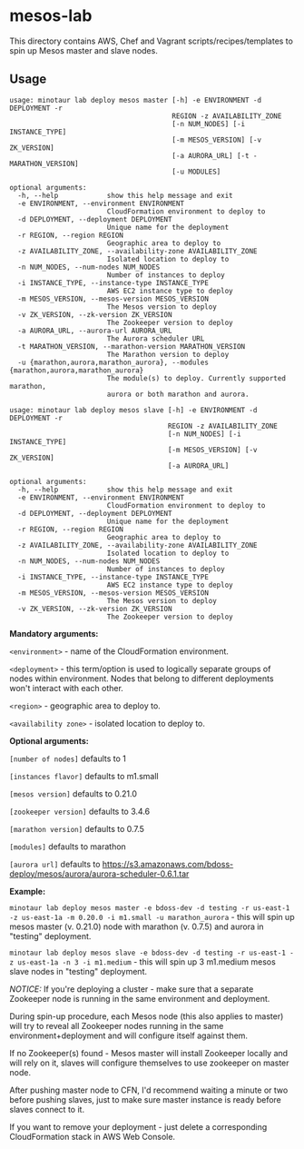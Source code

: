 mesos-lab
=========
This directory contains AWS, Chef and Vagrant scripts/recipes/templates to spin up Mesos master and slave nodes.

## Usage
```
usage: minotaur lab deploy mesos master [-h] -e ENVIRONMENT -d DEPLOYMENT -r
                                        REGION -z AVAILABILITY_ZONE
                                        [-n NUM_NODES] [-i INSTANCE_TYPE]
                                        [-m MESOS_VERSION] [-v ZK_VERSION]
                                        [-a AURORA_URL] [-t -MARATHON_VERSION]
                                        [-u MODULES]

optional arguments:
  -h, --help            show this help message and exit
  -e ENVIRONMENT, --environment ENVIRONMENT
                        CloudFormation environment to deploy to
  -d DEPLOYMENT, --deployment DEPLOYMENT
                        Unique name for the deployment
  -r REGION, --region REGION
                        Geographic area to deploy to
  -z AVAILABILITY_ZONE, --availability-zone AVAILABILITY_ZONE
                        Isolated location to deploy to
  -n NUM_NODES, --num-nodes NUM_NODES
                        Number of instances to deploy
  -i INSTANCE_TYPE, --instance-type INSTANCE_TYPE
                        AWS EC2 instance type to deploy
  -m MESOS_VERSION, --mesos-version MESOS_VERSION
                        The Mesos version to deploy
  -v ZK_VERSION, --zk-version ZK_VERSION
                        The Zookeeper version to deploy
  -a AURORA_URL, --aurora-url AURORA_URL
                        The Aurora scheduler URL
  -t MARATHON_VERSION, --marathon-version MARATHON_VERSION
                        The Marathon version to deploy
  -u {marathon,aurora,marathon_aurora}, --modules {marathon,aurora,marathon_aurora}
                        The module(s) to deploy. Currently supported marathon,
                        aurora or both marathon and aurora.
```

```
usage: minotaur lab deploy mesos slave [-h] -e ENVIRONMENT -d DEPLOYMENT -r
                                       REGION -z AVAILABILITY_ZONE
                                       [-n NUM_NODES] [-i INSTANCE_TYPE]
                                       [-m MESOS_VERSION] [-v ZK_VERSION]
                                       [-a AURORA_URL]

optional arguments:
  -h, --help            show this help message and exit
  -e ENVIRONMENT, --environment ENVIRONMENT
                        CloudFormation environment to deploy to
  -d DEPLOYMENT, --deployment DEPLOYMENT
                        Unique name for the deployment
  -r REGION, --region REGION
                        Geographic area to deploy to
  -z AVAILABILITY_ZONE, --availability-zone AVAILABILITY_ZONE
                        Isolated location to deploy to
  -n NUM_NODES, --num-nodes NUM_NODES
                        Number of instances to deploy
  -i INSTANCE_TYPE, --instance-type INSTANCE_TYPE
                        AWS EC2 instance type to deploy
  -m MESOS_VERSION, --mesos-version MESOS_VERSION
                        The Mesos version to deploy
  -v ZK_VERSION, --zk-version ZK_VERSION
                        The Zookeeper version to deploy
```

**Mandatory arguments:**

`<environment>` - name of the CloudFormation environment.

`<deployment>` - this term/option is used to logically separate groups of nodes within environment. Nodes that belong to different deployments won't interact with each other.

`<region>` - geographic area to deploy to.

`<availability zone>` - isolated location to deploy to.

**Optional arguments:**

`[number of nodes]` defaults to 1

`[instances flavor]` defaults to m1.small

`[mesos version]` defaults to 0.21.0

`[zookeeper version]` defaults to 3.4.6

`[marathon version]` defaults to 0.7.5

`[modules]` defaults to marathon

`[aurora url]` defaults to https://s3.amazonaws.com/bdoss-deploy/mesos/aurora/aurora-scheduler-0.6.1.tar

**Example:**

`minotaur lab deploy mesos master -e bdoss-dev -d testing -r us-east-1 -z us-east-1a -m 0.20.0 -i m1.small -u marathon_aurora` - this will spin up mesos master (v. 0.21.0) node with marathon (v. 0.7.5) and aurora in "testing" deployment.

`minotaur lab deploy mesos slave -e bdoss-dev -d testing -r us-east-1 -z us-east-1a -n 3 -i m1.medium` - this will spin up 3 m1.medium mesos slave nodes in "testing" deployment.

*NOTICE:* If you're deploying a cluster - make sure that a separate Zookeeper node is running in the same environment and deployment.

During spin-up procedure, each Mesos node (this also applies to master) will try to reveal all Zookeeper nodes running in the same environment+deployment and will configure itself against them.

If no Zookeeper(s) found - Mesos master will install Zookeeper locally and will rely on it, slaves will configure themselves to use zookeeper on master node.

After pushing master node to CFN, I'd recommend waiting a minute or two before pushing slaves, just to make sure master instance is ready before slaves connect to it.

If you want to remove your deployment - just delete a corresponding CloudFormation stack in AWS Web Console.